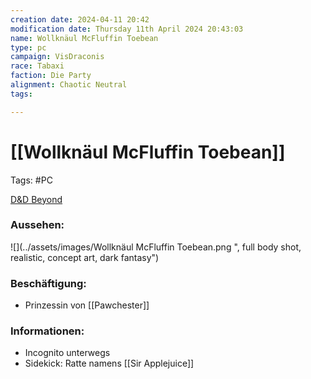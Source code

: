 ```yaml
---
creation date: 2024-04-11 20:42 
modification date: Thursday 11th April 2024 20:43:03 
name: Wollknäul McFluffin Toebean
type: pc 
campaign: VisDraconis
race: Tabaxi
faction: Die Party
alignment: Chaotic Neutral
tags:

--- 
```


# [[Wollknäul McFluffin Toebean]]

Tags: #PC

[D&D Beyond](https://www.dndbeyond.com/characters/89121853)

### Aussehen:
![](../assets/images/Wollknäul McFluffin Toebean.png ", full body shot, realistic, concept art, dark fantasy")

### Beschäftigung:
- Prinzessin von [[Pawchester]]

### Informationen:
- Incognito unterwegs
- Sidekick: Ratte namens [[Sir Applejuice]]
